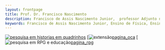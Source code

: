 ```yaml
---
layout: frontpage
title: Prof. Dr. Francisco Nascimento
description: Francisco de Assis Nascimento Junior,  professor Adjunto no Campus Sosígenes Costa da Universidade Federal do Sul da Bahia em Porto Seguro (BA), atuo na formação de professores; pesquisa as relações de identidade de gênero/étnico-raciais com a Ciência através de Histórias em Quadrinhos de Super-Heróis.
keywords: Francisco de Assis Nascimento Junior, Ensino de Física, Ensino de Ciências, histórias em quadrinhos, super-heróis, relações étnico-raciais,  comunidade de aprendizagem
---
```



[![pesquisa em historias em quadrinhos][quadrinhos]][pagina_hq] [![extensão][oca][pagina_oca] [![pesquisa em RPG e educação][rpg][pagina_rpg]




[quadrinhos]: http://itxesco.github.io/assets/index_pics/hq.jpg
[pagina_hq]: https://itxesco.github.io/pages/hq.html "Histórias em Quadrinhos de super-heróis e ensino de física e ensino de Ciências"
[oca]: https://itxesco.github.io/assets/index_pics/oca_ufsb.jpg
[pagina_oca]: https://itxesco.github.io/pages/oca.html
[rpg]: https://itxesco.github.io/assets/index_pics/dragon_feynman.jpg
[pagina_rpg]: https://itxesco.github.io/pages/rpg.html

<!-- Meu comentário em HTML
<div class="navbar">
  <div class="navbar-inner">
      <ul class="nav">

                <li><a href="http://itxesco.github.io/pages/favoritos.html">favoritos</a></li>

      </ul>
  </div>
</div>
-->
